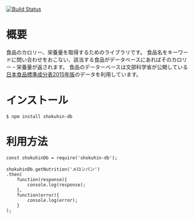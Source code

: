 [![Build Status](https://travis-ci.org/nkjm/shokuhin-db.svg?branch=master)](https://travis-ci.org/nkjm/shokuhin-db)

# 概要

食品のカロリー、栄養量を取得するためのライブラリです。
食品名をキーワードに問い合わせをおこない、該当する食品がデータベースにあればそのカロリー・栄養量が返されます。
食品のデーターベースは文部科学省が公開している[日本食品標準成分表2015年版](http://www.mext.go.jp/a_menu/syokuhinseibun/1365295.htm)のデータを利用しています。

# インストール

```
$ npm install shokuhin-db
```

# 利用方法

```
const shokuhinDb = require('shokuhin-db');

shokuhinDb.getNutrition('メロンパン')
.then(
    function(response){
        console.log(response);
    },
    function(error){
        console.log(error);
    }
);
```

